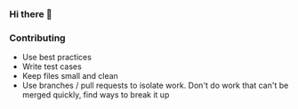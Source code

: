 ### Hi there 👋

### Contributing

- Use best practices
- Write test cases
- Keep files small and clean
- Use branches / pull requests to isolate work. Don't do work that can't be merged quickly, find ways to break it up

